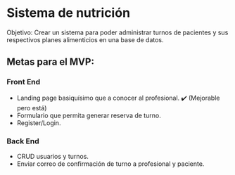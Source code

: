 # Sistema de nutrición

Objetivo: Crear un sistema para poder administrar turnos de pacientes y sus respectivos planes alimenticios en una base de datos.

## Metas para el MVP:

### Front End

- Landing page basiquísimo que a conocer al profesional. ✔️ (Mejorable pero está)
- Formulario que permita generar reserva de turno.
- Register/Login.


### Back End

- CRUD usuarios y turnos.
- Enviar correo de confirmación de turno a profesional y paciente.
